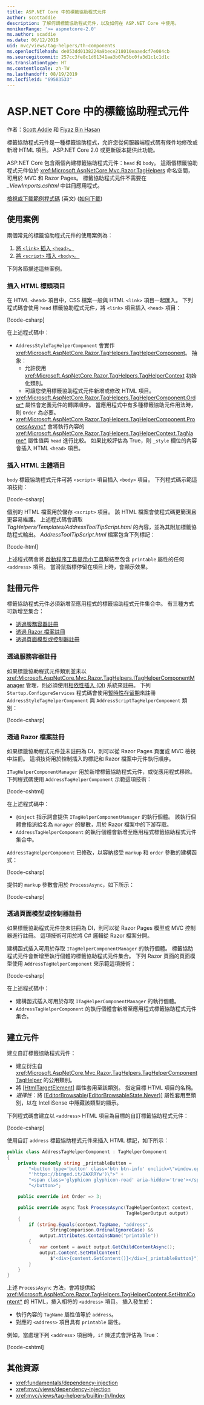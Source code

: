 ```yaml
---
title: ASP.NET Core 中的標籤協助程式元件
author: scottaddie
description: 了解何謂標籤協助程式元件，以及如何在 ASP.NET Core 中使用。
monikerRange: '>= aspnetcore-2.0'
ms.author: scaddie
ms.date: 06/12/2019
uid: mvc/views/tag-helpers/th-components
ms.openlocfilehash: de053dd0138224a9bece218010eaaedcf7e084cb
ms.sourcegitcommit: 257cc3fe8c1d61341aa3b07e5bc0fa3d1c1c1d1c
ms.translationtype: HT
ms.contentlocale: zh-TW
ms.lasthandoff: 08/19/2019
ms.locfileid: "69583533"
---
```

# <a name="tag-helper-components-in-aspnet-core"></a>ASP.NET Core 中的標籤協助程式元件

作者：[Scott Addie](https://twitter.com/Scott_Addie) 和 [Fiyaz Bin Hasan](https://github.com/fiyazbinhasan)

標籤協助程式元件是一種標籤協助程式，允許您從伺服器端程式碼有條件地修改或新增 HTML 項目。 ASP.NET Core 2.0 或更新版本提供此功能。

ASP.NET Core 包含兩個內建標籤協助程式元件：`head` 和 `body`。 這兩個標籤協助程式元件位於 <xref:Microsoft.AspNetCore.Mvc.Razor.TagHelpers> 命名空間，可用於 MVC 和 Razor Pages。 標籤協助程式元件不需要在 *_ViewImports.cshtml* 中註冊應用程式。

[檢視或下載範例程式碼](https://github.com/aspnet/AspNetCore.Docs/tree/master/aspnetcore/mvc/views/tag-helpers/th-components/samples) \(英文\) ([如何下載](xref:index#how-to-download-a-sample))

## <a name="use-cases"></a>使用案例

兩個常見的標籤協助程式元件的使用案例為：

1. [將 `<link>` 插入 `<head>`。](#inject-into-html-head-element)
1. [將 `<script>` 插入 `<body>`。](#inject-into-html-body-element)

下列各節描述這些案例。

### <a name="inject-into-html-head-element"></a>插入 HTML 標頭項目

在 HTML `<head>` 項目中，CSS 檔案一般與 HTML `<link>` 項目一起匯入。 下列程式碼會使用 `head` 標籤協助程式元件，將 `<link>` 項目插入 `<head>` 項目：

[!code-csharp[](th-components/samples/RazorPagesSample/TagHelpers/AddressStyleTagHelperComponent.cs)]

在上述程式碼中：

* `AddressStyleTagHelperComponent` 會實作 <xref:Microsoft.AspNetCore.Razor.TagHelpers.TagHelperComponent>。 抽象：
  * 允許使用 <xref:Microsoft.AspNetCore.Razor.TagHelpers.TagHelperContext> 初始化類別。
  * 可讓您使用標籤協助程式元件新增或修改 HTML 項目。
* <xref:Microsoft.AspNetCore.Razor.TagHelpers.TagHelperComponent.Order*> 屬性會定義元件的轉譯順序。 當應用程式中有多種標籤協助元件用法時，則 `Order` 為必要。
* <xref:Microsoft.AspNetCore.Razor.TagHelpers.TagHelperComponent.ProcessAsync*> 會將執行內容的 <xref:Microsoft.AspNetCore.Razor.TagHelpers.TagHelperContext.TagName*> 屬性值與 `head` 進行比較。 如果比較評估為 True，則 `_style` 欄位的內容會插入 HTML `<head>` 項目。

### <a name="inject-into-html-body-element"></a>插入 HTML 主體項目

`body` 標籤協助程式元件可將 `<script>` 項目插入 `<body>` 項目。 下列程式碼示範這項技術：

[!code-csharp[](th-components/samples/RazorPagesSample/TagHelpers/AddressScriptTagHelperComponent.cs)]

個別的 HTML 檔案用於儲存 `<script>` 項目。 該 HTML 檔案會使程式碼更簡潔且更容易維護。 上述程式碼會讀取 *TagHelpers/Templates/AddressToolTipScript.html* 的內容，並為其附加標籤協助程式輸出。 *AddressToolTipScript.html* 檔案包含下列標記：

[!code-html[](th-components/samples/RazorPagesSample/TagHelpers/Templates/AddressToolTipScript.html)]

上述程式碼會將 [ 啟動程序工具提示小工具](https://getbootstrap.com/docs/3.3/javascript/#tooltips)繫結至包含 `printable` 屬性的任何 `<address>` 項目。 當滑鼠指標停留在項目上時，會顯示效果。

## <a name="register-a-component"></a>註冊元件

標籤協助程式元件必須新增至應用程式的標籤協助程式元件集合中。 有三種方式可新增至集合：

* [透過服務容器註冊](#registration-via-services-container)
* [透過 Razor 檔案註冊](#registration-via-razor-file)
* [透過頁面模型或控制器註冊](#registration-via-page-model-or-controller)

### <a name="registration-via-services-container"></a>透過服務容器註冊

如果標籤協助程式元件類別並未以 <xref:Microsoft.AspNetCore.Mvc.Razor.TagHelpers.ITagHelperComponentManager> 管理，則必須使用[相依性插入 (DI)](xref:fundamentals/dependency-injection) 系統來註冊。 下列 `Startup.ConfigureServices` 程式碼會使用[暫時性存留期](xref:fundamentals/dependency-injection#lifetime-and-registration-options)來註冊 `AddressStyleTagHelperComponent` 與 `AddressScriptTagHelperComponent` 類別：

[!code-csharp[](th-components/samples/RazorPagesSample/Startup.cs?name=snippet_ConfigureServices&highlight=12-15)]

### <a name="registration-via-razor-file"></a>透過 Razor 檔案註冊

如果標籤協助程式元件並未註冊為 DI，則可以從 Razor Pages 頁面或 MVC 檢視中註冊。 這項技術用於控制插入的標記和 Razor 檔案中元件執行順序。

`ITagHelperComponentManager` 用於新增標籤協助程式元件，或從應用程式移除。 下列程式碼使用 `AddressTagHelperComponent` 示範這項技術：

[!code-cshtml[](th-components/samples/RazorPagesSample/Pages/Contact.cshtml?name=snippet_ITagHelperComponentManager)]

在上述程式碼中：

* `@inject` 指示詞會提供 `ITagHelperComponentManager` 的執行個體。 該執行個體會指派給名為 `manager` 的變數，用於 Razor 檔案中的下游存取。
* `AddressTagHelperComponent` 的執行個體會新增至應用程式標籤協助程式元件集合中。

`AddressTagHelperComponent` 已修改，以容納接受 `markup` 和 `order` 參數的建構函式：

[!code-csharp[](th-components/samples/RazorPagesSample/TagHelpers/AddressTagHelperComponent.cs?name=snippet_Constructor)]

提供的 `markup` 參數會用於 `ProcessAsync`，如下所示：

[!code-csharp[](th-components/samples/RazorPagesSample/TagHelpers/AddressTagHelperComponent.cs?name=snippet_ProcessAsync&highlight=10-11)]

### <a name="registration-via-page-model-or-controller"></a>透過頁面模型或控制器註冊

如果標籤協助程式元件並未註冊為 DI，則可以從 Razor Pages 模型或 MVC 控制器進行註冊。 這項技術可用於將 C# 邏輯從 Razor 檔案分開。

建構函式插入可用於存取 `ITagHelperComponentManager` 的執行個體。 標籤協助程式元件會新增至執行個體的標籤協助程式元件集合。 下列 Razor 頁面的頁面模型使用 `AddressTagHelperComponent` 來示範這項技術：

[!code-csharp[](th-components/samples/RazorPagesSample/Pages/Index.cshtml.cs?name=snippet_IndexModelClass)]

在上述程式碼中：

* 建構函式插入可用於存取 `ITagHelperComponentManager` 的執行個體。
* `AddressTagHelperComponent` 的執行個體會新增至應用程式標籤協助程式元件集合。

## <a name="create-a-component"></a>建立元件

建立自訂標籤協助程式元件：

* 建立衍生自 <xref:Microsoft.AspNetCore.Mvc.Razor.TagHelpers.TagHelperComponentTagHelper> 的公用類別。
* 將 [[HtmlTargetElement]](xref:Microsoft.AspNetCore.Razor.TagHelpers.HtmlTargetElementAttribute) 屬性套用至該類別。 指定目標 HTML 項目的名稱。
* *選擇性*：將 [[EditorBrowsable(EditorBrowsableState.Never)]](xref:System.ComponentModel.EditorBrowsableAttribute) 屬性套用至類別，以在 IntelliSense 中隱藏該類型的顯示。

下列程式碼會建立以 `<address>` HTML 項目為目標的自訂標籤協助程式元件：

[!code-csharp[](th-components/samples/RazorPagesSample/TagHelpers/AddressTagHelperComponentTagHelper.cs)]

使用自訂 `address` 標籤協助程式元件來插入 HTML 標記，如下所示：

```csharp
public class AddressTagHelperComponent : TagHelperComponent
{
    private readonly string _printableButton =
        "<button type='button' class='btn btn-info' onclick=\"window.open(" +
        "'https://binged.it/2AXRRYw')\">" +
        "<span class='glyphicon glyphicon-road' aria-hidden='true'></span>" +
        "</button>";

    public override int Order => 3;

    public override async Task ProcessAsync(TagHelperContext context,
                                            TagHelperOutput output)
    {
        if (string.Equals(context.TagName, "address",
                StringComparison.OrdinalIgnoreCase) &&
            output.Attributes.ContainsName("printable"))
        {
            var content = await output.GetChildContentAsync();
            output.Content.SetHtmlContent(
                $"<div>{content.GetContent()}</div>{_printableButton}");
        }
    }
}
```

上述 `ProcessAsync` 方法，會將提供給 <xref:Microsoft.AspNetCore.Razor.TagHelpers.TagHelperContent.SetHtmlContent*> 的 HTML，插入相符的 `<address>` 項目。 插入發生於：

* 執行內容的 `TagName` 屬性值等於 `address`。
* 對應的 `<address>` 項目具有 `printable` 屬性。

例如，當處理下列 `<address>` 項目時，`if` 陳述式會評估為 True：

[!code-cshtml[](th-components/samples/RazorPagesSample/Pages/Contact.cshtml?name=snippet_AddressPrintable)]

## <a name="additional-resources"></a>其他資源

* <xref:fundamentals/dependency-injection>
* <xref:mvc/views/dependency-injection>
* <xref:mvc/views/tag-helpers/builtin-th/Index>
